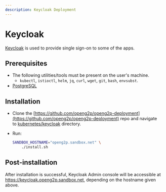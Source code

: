 ```yaml
---
description: Keycloak Deployment
---
```


# Keycloak

[Keycloak](https://www.keycloak.org/) is used to provide single sign-on to some of the apps.&#x20;

## Prerequisites

* The following utilities/tools must be present on the user's machine.
  * `kubectl`, `istioctl`, `helm`, `jq`, `curl`, `wget`, `git`, `bash`, `envsubst`.
* [PostgreSQL](postgresql.md)

## Installation

* Clone the [https://github.com/openg2p/openg2p-deployment](https://github.com/openg2p/openg2p-deployment) repo and navigate to [kubernetes/keycloak](https://github.com/OpenG2P/openg2p-deployment/tree/main/kubernetes/keycloak) directory.
*   Run:

    ```bash
    SANDBOX_HOSTNAME="openg2p.sandbox.net" \
        ./install.sh
    ```

## Post-installation

After installation is successful, Keycloak Admin console will be accessible at https://keycloak.openg2p.sandbox.net, depending on the hostname given above.
